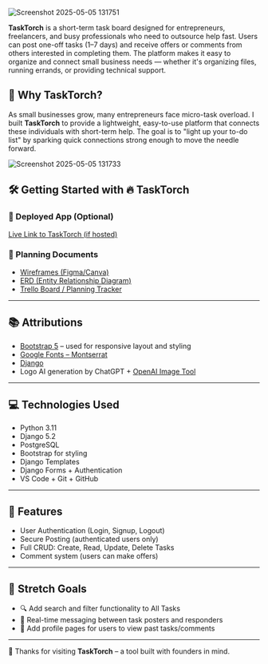 ![Screenshot 2025-05-05 131751](https://github.com/user-attachments/assets/83310f81-cdaa-4bab-854e-329615a06676)


**TaskTorch** is a short-term task board designed for entrepreneurs, freelancers, and busy professionals who need to outsource help fast. Users can post one-off tasks (1–7 days) and receive offers or comments from others interested in completing them. The platform makes it easy to organize and connect small business needs — whether it's organizing files, running errands, or providing technical support.

## 🚀 Why TaskTorch?

As small businesses grow, many entrepreneurs face micro-task overload. I built **TaskTorch** to provide a lightweight, easy-to-use platform that connects these individuals with short-term help. The goal is to "light up your to-do list" by sparking quick connections strong enough to move the needle forward.

![Screenshot 2025-05-05 131733](https://github.com/user-attachments/assets/6975f690-b53f-44fa-b595-61fa264185e0)


## 🛠 Getting Started with **<b> 🔥 TaskTorch </b>**

### 🔗 Deployed App (Optional)
[Live Link to TaskTorch (if hosted)](https://your-deployment-link.com)

### 📑 Planning Documents
- [Wireframes (Figma/Canva)]([https://www.canva.com/])
- [ERD (Entity Relationship Diagram)](https://app.diagrams.net/)
- [Trello Board / Planning Tracker](https://trello.com/invite/b/680feffa2699536865699198/ATTI556db80d33c7cc303b4fa9eb84291c63A605E0BD/tasktorch-project-4)

---

## 📚 Attributions

- [Bootstrap 5](https://getbootstrap.com/) – used for responsive layout and styling
- [Google Fonts – Montserrat](https://fonts.google.com/specimen/Montserrat)
- [Django](https://www.djangoproject.com/)
- Logo AI generation by ChatGPT + [OpenAI Image Tool](https://openai.com/dall-e)

---

## 💻 Technologies Used

- Python 3.11
- Django 5.2
- PostgreSQL
- Bootstrap for styling
- Django Templates
- Django Forms + Authentication
- VS Code + Git + GitHub

---

## 🧩 Features

- User Authentication (Login, Signup, Logout)
- Secure Posting (authenticated users only)
- Full CRUD: Create, Read, Update, Delete Tasks
- Comment system (users can make offers)

---

## 🧭 Stretch Goals

- 🔍 Add search and filter functionality to All Tasks
- 💬 Real-time messaging between task posters and responders
- 🧾 Add profile pages for users to view past tasks/comments

---

🖤 Thanks for visiting **TaskTorch** – a tool built with founders in mind.
